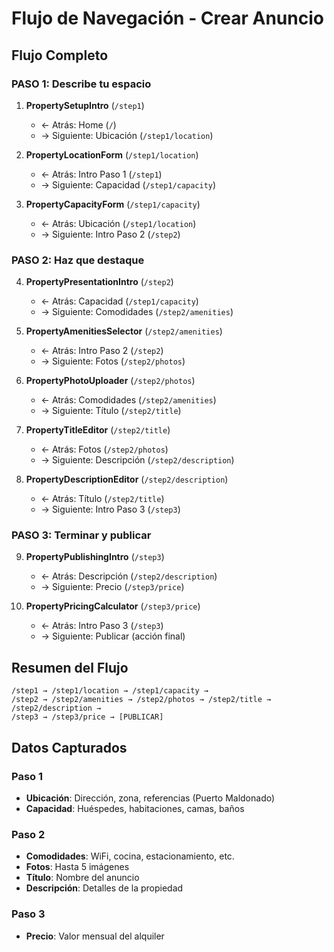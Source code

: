 # Flujo de Navegación - Crear Anuncio

## Flujo Completo

### PASO 1: Describe tu espacio
1. **PropertySetupIntro** (`/step1`)
   - ← Atrás: Home (`/`)
   - → Siguiente: Ubicación (`/step1/location`)

2. **PropertyLocationForm** (`/step1/location`)
   - ← Atrás: Intro Paso 1 (`/step1`)
   - → Siguiente: Capacidad (`/step1/capacity`)

3. **PropertyCapacityForm** (`/step1/capacity`)
   - ← Atrás: Ubicación (`/step1/location`)
   - → Siguiente: Intro Paso 2 (`/step2`)

### PASO 2: Haz que destaque
4. **PropertyPresentationIntro** (`/step2`)
   - ← Atrás: Capacidad (`/step1/capacity`)
   - → Siguiente: Comodidades (`/step2/amenities`)

5. **PropertyAmenitiesSelector** (`/step2/amenities`)
   - ← Atrás: Intro Paso 2 (`/step2`)
   - → Siguiente: Fotos (`/step2/photos`)

6. **PropertyPhotoUploader** (`/step2/photos`)
   - ← Atrás: Comodidades (`/step2/amenities`)
   - → Siguiente: Título (`/step2/title`)

7. **PropertyTitleEditor** (`/step2/title`)
   - ← Atrás: Fotos (`/step2/photos`)
   - → Siguiente: Descripción (`/step2/description`)

8. **PropertyDescriptionEditor** (`/step2/description`)
   - ← Atrás: Título (`/step2/title`)
   - → Siguiente: Intro Paso 3 (`/step3`)

### PASO 3: Terminar y publicar
9. **PropertyPublishingIntro** (`/step3`)
   - ← Atrás: Descripción (`/step2/description`)
   - → Siguiente: Precio (`/step3/price`)

10. **PropertyPricingCalculator** (`/step3/price`)
    - ← Atrás: Intro Paso 3 (`/step3`)
    - → Siguiente: Publicar (acción final)

## Resumen del Flujo

```
/step1 → /step1/location → /step1/capacity → 
/step2 → /step2/amenities → /step2/photos → /step2/title → /step2/description → 
/step3 → /step3/price → [PUBLICAR]
```

## Datos Capturados

### Paso 1
- **Ubicación**: Dirección, zona, referencias (Puerto Maldonado)
- **Capacidad**: Huéspedes, habitaciones, camas, baños

### Paso 2
- **Comodidades**: WiFi, cocina, estacionamiento, etc.
- **Fotos**: Hasta 5 imágenes
- **Título**: Nombre del anuncio
- **Descripción**: Detalles de la propiedad

### Paso 3
- **Precio**: Valor mensual del alquiler